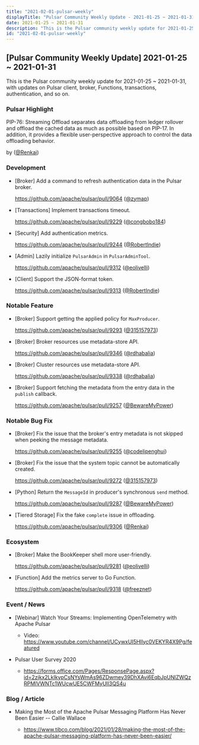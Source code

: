 ```yaml
---
title: "2021-02-01-pulsar-weekly"
displayTitle: "Pulsar Community Weekly Update - 2021-01-25 ~ 2021-01-31"
date: 2021-01-25 ~ 2021-01-31
description: "This is the Pulsar community weekly update for 2021-01-25 ~ 2021-01-31, with updates on Pulsar client, broker, Functions, transactions, authentication, and so on."
id: "2021-02-01-pulsar-weekly"
---
```


## [Pulsar Community Weekly Update] 2021-01-25 ~ 2021-01-31

This is the Pulsar community weekly update for 2021-01-25 ~ 2021-01-31, with updates on Pulsar client, broker, Functions, transactions, authentication, and so on.

### Pulsar Highlight

PIP-76: Streaming Offload separates data offloading from ledger rollover and offload the cached data as much as possible based on PIP-17. In addition, it provides a flexible user-perspective approach to control the data offloading behavior.

by ([@Renkai](https://github.com/Renkai))

### Development

- [Broker] Add a command to refresh authentication data in the Pulsar broker.

    https://github.com/apache/pulsar/pull/9064 ([@zymap](https://github.com/zymap))

- [Transactions] Implement transactions timeout.

    https://github.com/apache/pulsar/pull/9229 ([@congbobo184](https://github.com/congbobo184))

- [Security] Add authentication metrics.

    https://github.com/apache/pulsar/pull/9244 ([@RobertIndie](https://github.com/RobertIndie))

- [Admin] Lazily initialize `PulsarAdmin` in `PulsarAdminTool`.

    https://github.com/apache/pulsar/pull/9312 ([@eolivelli](https://github.com/eolivelli))

- [Client] Support the JSON-format token.

    https://github.com/apache/pulsar/pull/9313 ([@RobertIndie](https://github.com/RobertIndie))

### Notable Feature

- [Broker] Support getting the applied policy for `MaxProducer`.

    https://github.com/apache/pulsar/pull/9293 ([@315157973](https://github.com/315157973))

- [Broker] Broker resources use metadata-store API.

    https://github.com/apache/pulsar/pull/9346 ([@rdhabalia](https://github.com/rdhabalia))

- [Broker] Cluster resources use metadata-store API.

    https://github.com/apache/pulsar/pull/9338 ([@rdhabalia](https://github.com/rdhabalia))

- [Broker] Support fetching the metadata from the entry data in the `publish` callback.

    https://github.com/apache/pulsar/pull/9257 ([@BewareMyPower](https://github.com/BewareMyPower))

### Notable Bug Fix

- [Broker] Fix the issue that the broker's entry metadata is not skipped when peeking the message metadata.

    https://github.com/apache/pulsar/pull/9255 ([@codelipenghui](https://github.com/codelipenghui))

- [Broker] Fix the issue that the system topic cannot be automatically created.

    https://github.com/apache/pulsar/pull/9272 ([@315157973](https://github.com/315157973))

- [Python] Return the `MessageId` in producer's synchronous `send` method.

    https://github.com/apache/pulsar/pull/9287 ([@BewareMyPower](https://github.com/BewareMyPower))

- [Tiered Storage] Fix the fake `complete` issue in offloading.

    https://github.com/apache/pulsar/pull/9306 ([@Renkai](https://github.com/Renkai))

### Ecosystem

- [Broker] Make the BookKeeper shell more user-friendly.

    https://github.com/apache/pulsar/pull/9281 ([@eolivelli](https://github.com/eolivelli))

- [Function] Add the metrics server to Go Function.

    https://github.com/apache/pulsar/pull/9318 ([@freeznet](https://github.com/))

### Event / News

- [Webinar] Watch Your Streams: Implementing OpenTelemetry with Apache Pulsar

    - Video: https://www.youtube.com/channel/UCywxUI5HlIyc0VEKYR4X9Pg/featured

- Pulsar User Survey 2020

  - https://forms.office.com/Pages/ResponsePage.aspx?id=2zjkx2LkIkypCsNYsWmAs96ZDwmey39DhXAvi6EqbJpUNlZWQzRPMlVWNTc1WUcwUE5CWFMyUlI3QS4u

### Blog / Article

- Making the Most of the Apache Pulsar Messaging Platform Has Never Been Easier --  Callie Wallace

    - https://www.tibco.com/blog/2021/01/28/making-the-most-of-the-apache-pulsar-messaging-platform-has-never-been-easier/
